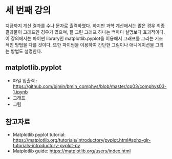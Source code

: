 # 세 번째 강의 

지금까지 계산 결과를 수나 문자로 출력하였다. 하지만 과학 계산에서는 많은 경우 최종 결과물이 그래프인 경우가 많으며, 잘 그린 그래프 하나는 백마디 설명보다 효과적이다. 이 강의에서는 파이썬 library인 matplotlib.pyplot을 이용해서 그래프를 그리는 기초적인 방법을 다를 것이다. 또한 파이썬을 이용하여 간단한 그림이나 애니메이션을 그리는 방법도 설명한다.  

## matplotlib.pyplot

* 파일 입출력 : https://github.com/bjmin/bmin_comphys/blob/master/cp03/comphys03-1.ipynb
* 그래프
* 그림

## 참고자료
* Matplotlib pyplot tutorial: https://matplotlib.org/tutorials/introductory/pyplot.html#sphx-glr-tutorials-introductory-pyplot-py
* Matplotlib guide: https://matplotlib.org/users/index.html
